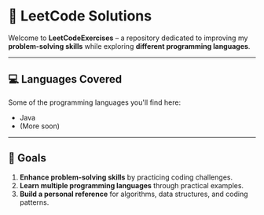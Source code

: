 # 🧩 LeetCode Solutions

Welcome to **LeetCodeExercises** – a repository dedicated to improving my **problem-solving skills** while exploring **different programming languages**.

---

## 💻 Languages Covered

Some of the programming languages you'll find here:  

- Java
- (More soon)

---

## 🎯 Goals

1. **Enhance problem-solving skills** by practicing coding challenges.  
2. **Learn multiple programming languages** through practical examples.  
3. **Build a personal reference** for algorithms, data structures, and coding patterns. 
